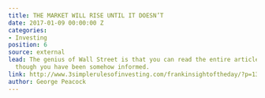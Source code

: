```yaml
---
title: THE MARKET WILL RISE UNTIL IT DOESN’T
date: 2017-01-09 00:00:00 Z
categories:
- Investing
position: 6
source: external
lead: The genius of Wall Street is that you can read the entire article and feel as
  though you have been somehow informed.
link: http://www.3simplerulesofinvesting.com/frankinsightoftheday/?p=1300
author: George Peacock
---
```


